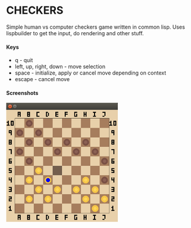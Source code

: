 CHECKERS
========

Simple human vs computer checkers game written in common lisp.
Uses lispbuilder to get the input, do rendering and other stuff.

#### Keys
* q - quit
* left, up, right, down - move selection
* space - initialize, apply or cancel move depending on context
* escape - cancel move

#### Screenshots
![checkers main screen screenshot](https://github.com/cybevnm/checkers/raw/master/screenshot.png)

